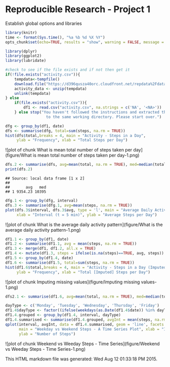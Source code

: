 Reproducible Research - Project 1
=================================
Establish global options and libraries

```r
library(knitr)
time <- format(Sys.time(), "%a %b %d %X %Y")
opts_chunk$set(echo=TRUE, results = "show", warning = FALSE, message = FALSE)
```

```r
library(dplyr)
library(ggplot2)
library(lubridate)
```


```r
#check to see if the file exists and if not then get it
if(!file.exists("activity.csv")){ 
    tempdata<-tempfile() 
    download.file("https://d396qusza40orc.cloudfront.net/repdata%2Fdata%2Factivity.zip", tempdata) 
    activity_data <- unzip(tempdata) 
    unlink(tempdata) 
} else 
    if(file.exists("activity.csv")){
        df1 <- read.csv("activity.csv", na.strings = c('NA', '<NA>'))
    } else stop("You haven't followed the instructions and extracted the raw data and the code
                  to the same working directory. Please start over.")
```


```r
dfg <- group_by(df1, date) 
dfs <- summarise(dfg, total=sum(steps, na.rm = TRUE)) 
hist(dfs$total,breaks = 4, main = "Activity - Steps in a Day",
     ylab = "Frequency", xlab = "Total Steps per Day")
```

![plot of chunk What is mean total number of steps taken per day](figure/What is mean total number of steps taken per day-1.png) 

```r
dfs.2 <- summarise(dfs, avg=mean(total, na.rm = TRUE), med=median(total))
print(dfs.2)
```

```
## Source: local data frame [1 x 2]
## 
##       avg   med
## 1 9354.23 10395
```


```r
dfg.1 <- group_by(dfg, interval)
dfs.3 <- summarise(dfg.1, avg=mean(steps, na.rm = TRUE)) 
plot(dfs.3$interval, dfs.3$avg, type = 'l', main = "Average Daily Activity ",
     xlab = "Interval (t = 5 min)", ylab = "Average Steps per Day")
```

![plot of chunk What is the average daily activity pattern](figure/What is the average daily activity pattern-1.png) 


```r
df1.1 <- group_by(df1, date)
df1.2 <- summarise(df1.1, avg = mean(steps, na.rm = TRUE))
df1.3 <- merge(df1, df1.2, all.x = TRUE)
df1.4 <- mutate(df1.3, steps = ifelse(is.na(steps)==TRUE, avg, steps))
df1.5 <- group_by(df1.4, date)
df1.6 <- summarise(df1.5, total=sum(steps, na.rm = TRUE)) 
hist(df1.6$total,breaks = 4, main = "Activity - Steps in a Day (Imputed Data)",
     ylab = "Frequency", xlab = "Total [Imputed] Steps per Day")
```

![plot of chunk Imputing missing values](figure/Imputing missing values-1.png) 

```r
dfs2.1 <- summarise(df1.6, avg=mean(total, na.rm = TRUE), med=median(total))
```

```r
dayType <- c('Monday', 'Tuesday', 'Wednesday', 'Thursday', 'Friday') 
df1.4$dayType <- factor((ifelse(weekdays(as.Date(df1.4$date)) %in% dayType,'weekday', 'weekend'))) 
df1.4.grouped <- group_by(df1.4, interval, dayType) 
df1.4.summarised <- summarise(df1.4.grouped, avgInt = mean(steps, na.rm = TRUE))
qplot(interval, avgInt, data = df1.4.summarised, geom = 'line', facets = dayType ~ ., 
      main = "Weekday vs Weekend Steps - A Time Series Plot", xlab = "Interval ((t) = 5min)",
      ylab = "Number of Steps")
```

![plot of chunk Weekend vs Weeday Steps - Time Series](figure/Weekend vs Weeday Steps - Time Series-1.png) 

This HTML markdown file was generated: Wed Aug 12 01:33:18 PM 2015.
